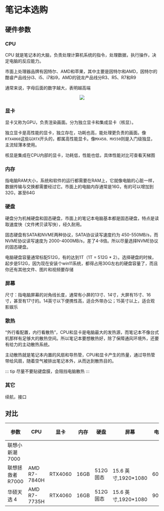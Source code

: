 # 笔记本选购

## 硬件参数

### CPU

CPU 就是笔记本的大脑，负责处理计算机系统的指令，处理数据，执行操作，决定电脑的反应能力。

市面上处理器品牌有因特尔、AMD和苹果，其中主要是因特尔和AMD，因特尔的酷睿产品线分i3、i5、i7和i9，AMD的锐龙产品线分R3、R5、R7和R9

通常来说，字母后面的数字越大，表明越高端

<div style="text-align:center">
<img src="@/CPU.png"/>
</div>

### 显卡

显卡又称为GPU，负责渲染画面。分为独立显卡和集成显卡（核显）。

独立显卡是高性能的显卡，独立存在，功耗也高，能处理更负责的画面。像`RTX4060`这些以`RTX`开头的，都属高性能显卡。像`MX450、MX550`则是入门级独显，主流轻薄本使用。

核显是集成在CPU内部的显卡，功耗低，性能也低，具体性能对比可查看天梯图

### 内存

指电脑RAM大小，系统和软件的运行都需要在RAM上，它就像电脑的心脏一样，数据传输与交换都需要经过它。市面上的电脑内存通常是16G，有的可以增加到32G，甚至64G

### 硬盘
硬盘分为机械硬盘和固态硬盘，市面上的笔记本电脑基本都是固态硬盘，特点是读取速度快（文件拷贝读写快），经久耐用。

固态硬盘有SATA和NVME两种协议，SATA协议读写速度约为 450-550MB/s，而NVME协议读写速度为 2000-4000MB/s，差了4-8倍。所以尽量选择NVME协议的固态硬盘。

电脑硬盘容量通常标配512G，有的达到1T（1T = 512G * 2）。选择硬盘的时候，起步是512G，因为现在安装个win11系统，都得占用30G左右的硬盘容量了，而且你还有其他文件、图片和视频要存储

### 屏幕

尺寸：指电脑屏幕的对角线长度，通常有小屏的13寸、14寸，大屏有15寸、16寸，甚至有17寸的。14英寸以下便携性高，适合外带办公；15英寸以上，适合观影娱乐

### 散热
“外行看配置，内行看散热”，CPU和显卡是电脑最大的发热源，而笔记本不像台式机那样有足够大的散热空间。所以笔记本要想散热好，除了保障通风环境外，还要有给力的主动散热系统。

主动散热就是笔记本内置的风扇和导热管，CPU和显卡产生的热量，通过导热管带给风扇，随着空气被排出笔记本外，从而达到散热目的。

::: tip
尽量不要贴键盘膜，会阻挡电脑散热
:::

### 其它

续航，接口


## 对比

| 参数 | CPU | 显卡 | 内存 | 硬盘 | 屏幕 | 电池 | 颜色 |
| --- | --- | --- | --- | --- | --- | --- |  --- |
| 联想小新潮 7000 |
| 联想拯救者 R7000 | AMD R7-7840H | RTX4060 | 16GB | 512G 固态 | 15.6 英寸,1920*1080 | 60wh | 灰色 |
| 华硕天选 4 | AMD R7-7735H | RTX4060 | 16GB | 512G 固态 | 15.6 英寸,1920*1080 | 90wh | 白色 |